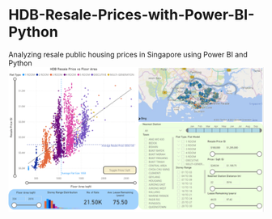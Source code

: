 # HDB-Resale-Prices-with-Power-BI-Python
Analyzing resale public housing prices in Singapore using Power BI and Python
![Dashboard Data Explorer](https://github.com/sjdude/HDB-Resale-Prices-with-Power-BI-Python/blob/67070e06e9356379c4e5cdbd3b2175cfc0426c04/images/Dashboard%20Data%20Explorer.png)
